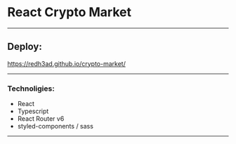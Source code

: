 # React Crypto Market

---

## Deploy:

https://redh3ad.github.io/crypto-market/

---

### Technoligies:

- React
- Typescript
- React Router v6
- styled-components / sass

---
